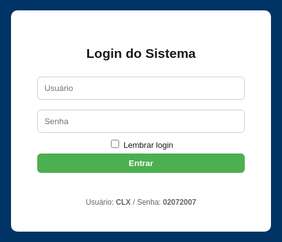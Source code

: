 <html lang="pt-BR">
<head>
<meta charset="utf-8">
<meta name="viewport" content="width=device-width,initial-scale=1">
<title>Ponto Eletrônico - Firebase com Pesquisa e Cargo</title>
<style>
:root{--blue:#003366;--green:#4CAF50;--yellow:#ff9800;--red:#f44336;}
body{font-family:Arial,Helvetica,sans-serif;background:#f7f9fc;margin:0}
header{background:var(--blue);color:#fff;padding:10px 16px;display:flex;align-items:center;justify-content:space-between;gap:12px;flex-wrap:wrap}
.logo{font-weight:700}
#clock{font-weight:700}
.controls{display:flex;gap:8px;align-items:center;flex-wrap:wrap}
button{padding:8px 12px;border:none;border-radius:6px;cursor:pointer;font-weight:600}
.add{background:var(--green);color:#fff}
.secondary{background:#e0e0e0;color:#222}
.download{background:var(--yellow);color:#111}
main{padding:18px;max-width:1100px;margin:18px auto}
.search{width:100%;padding:8px;border-radius:6px;border:1px solid #ccc;margin-bottom:12px}
table{width:100%;border-collapse:collapse;background:#fff;border-radius:8px;overflow:hidden;box-shadow:0 4px 18px rgba(0,0,0,0.06)}
th,td{padding:10px;border-bottom:1px solid #eee;text-align:left;font-size:14px}
th{background:#fafafa;font-weight:700}
tr:hover td{background:#fbfbfb}
.small{font-size:13px;color:#666;margin-left:6px}
.muted{color:#666;font-size:13px}
.flex-row{display:flex;gap:8px;align-items:center}
.modal{position:fixed;inset:0;background:rgba(0,0,0,.5);display:flex;align-items:center;justify-content:center;z-index:999}
.modal-content{background:#fff;padding:20px;border-radius:10px;width:95%;max-width:420px}
.hidden{display:none}
.top-right{display:flex;gap:8px;align-items:center}
@media(max-width:720px){ header{flex-direction:column;align-items:flex-start} .controls{width:100%;justify-content:space-between} }
</style>
</head>
<body>

<!-- LOGIN -->
<div id="loginScreen" style="position:fixed;inset:0;background:var(--blue);display:flex;align-items:center;justify-content:center;z-index:9999">
  <div style="background:#fff;padding:28px;border-radius:10px;width:92%;max-width:360px;text-align:center">
    <h2>Login do Sistema</h2>
    <input id="user" placeholder="Usuário" style="width:92%;padding:10px;margin:8px 0;border-radius:6px;border:1px solid #ccc"><br>
    <input id="pass" type="password" placeholder="Senha" style="width:92%;padding:10px;margin:8px 0;border-radius:6px;border:1px solid #ccc"><br>
    <label style="font-size:13px"><input type="checkbox" id="remember"> Lembrar login</label><br>
    <button id="loginBtn" class="add" style="width:92%;margin-top:6px">Entrar</button>
    <p id="loginMsg" style="color:crimson;margin-top:8px;height:18px"></p>
    <p style="font-size:12px;color:#666;margin-top:6px">Usuário: <b>CLX</b> / Senha: <b>02072007</b></p>
  </div>
</div>

<header>
  <div style="display:flex;gap:12px;align-items:center">
    <div class="logo">Ponto Eletrônico</div>
    <div id="status" class="muted">Offline • Local Storage</div>
  </div>
  <div id="clock">--:--:--</div>
  <div class="controls top-right">
    <button class="download" id="baixarBtn">Baixar Planilha</button>
    <button class="secondary" id="limparTodosBtn">Limpar Pontos</button>
    <button class="secondary" id="logoutBtn">Sair</button>
  </div>
</header>

<main id="mainApp" class="hidden">

  <!-- CAMPO DE PESQUISA -->
  <input id="search" class="search" placeholder="🔍 Pesquisar colaborador por nome, cargo, matrícula ou e-mail">

  <h3>Colaboradores</h3>
  <button class="add" id="addColabBtn">Adicionar Colaborador</button>

  <table id="colabTable">
    <thead>
      <tr>
        <th>#</th><th>ID</th><th>Nome</th><th>Cargo</th><th>Matrícula / E-mail</th><th>Turno</th><th>Ações</th>
      </tr>
    </thead>
    <tbody id="colabBody"></tbody>
  </table>

  <h3 style="margin-top:18px">Entradas Registradas</h3>
  <table id="entradasTable">
    <thead><tr><th>#</th><th>ID Colab</th><th>Nome</th><th>Data</th><th>Hora</th><th>Ações</th></tr></thead>
    <tbody id="entradasBody"></tbody>
  </table>

  <h3 style="margin-top:18px">Saídas Registradas</h3>
  <table id="saidasTable">
    <thead><tr><th>#</th><th>ID Colab</th><th>Nome</th><th>Data</th><th>Hora</th><th>Ações</th></tr></thead>
    <tbody id="saidasBody"></tbody>
  </table>

  <h3 style="margin-top:18px">Resumo de Horas Trabalhadas</h3>
  <table id="horasTable">
    <thead><tr><th>Funcionário</th><th>Data</th><th>Horas Trabalhadas</th></tr></thead>
    <tbody id="horasBody"></tbody>
    <tfoot><tr><td colspan="2"><b>Total Geral</b></td><td id="totalHoras">0</td></tr></tfoot>
  </table>

</main>

<script src="https://cdn.jsdelivr.net/npm/xlsx@0.18.5/dist/xlsx.full.min.js"></script>
<script type="module">
import { initializeApp } from "https://www.gstatic.com/firebasejs/10.5.0/firebase-app.js";
import { getFirestore, collection, getDocs, setDoc, doc, deleteDoc } from "https://www.gstatic.com/firebasejs/10.5.0/firebase-firestore.js";

const firebaseConfig = {
  apiKey: "AIzaSyCpBiFzqOod4K32cWMr5hfx13fw6LGcPVY",
  authDomain: "ponto-eletronico-f35f9.firebaseapp.com",
  projectId: "ponto-eletronico-f35f9",
  storageBucket: "ponto-eletronico-f35f9.firebasestorage.app",
  messagingSenderId: "208638350255",
  appId: "1:208638350255:web:63d016867a67575b5e155a"
};

const app = initializeApp(firebaseConfig);
const db = getFirestore(app);

let colaboradores = [];
let pontos = [];

/* LOGIN */
const loginScreen = document.getElementById('loginScreen');
const mainApp = document.getElementById('mainApp');
document.getElementById('loginBtn').onclick = async () => {
  const u = document.getElementById('user').value.trim();
  const p = document.getElementById('pass').value.trim();
  if (u === 'CLX' && p === '02072007') {
    loginScreen.style.display = 'none';
    mainApp.classList.remove('hidden');
    if (document.getElementById('remember').checked)
      localStorage.setItem('autenticado', '1');
    await carregarFirebase();
  } else {
    document.getElementById('loginMsg').textContent = 'Usuário ou senha incorretos.';
  }
};
if (localStorage.getItem('autenticado') === '1') {
  loginScreen.style.display = 'none';
  mainApp.classList.remove('hidden');
  carregarFirebase();
}
document.getElementById('logoutBtn').onclick = () => {
  localStorage.removeItem('autenticado');
  location.reload();
};

/* RELÓGIO */
setInterval(() => {
  document.getElementById('clock').textContent = new Date().toLocaleTimeString('pt-BR', { hour12: false });
}, 1000);

/* FIREBASE */
async function carregarFirebase() {
  const colabs = await getDocs(collection(db, "colaboradores"));
  colaboradores = colabs.docs.map(doc => ({ id: doc.id, ...doc.data() }));
  const pts = await getDocs(collection(db, "pontos"));
  pontos = pts.docs.map(doc => ({ id: doc.id, ...doc.data() }));
  document.getElementById('status').textContent = "Online • Firebase";
  renderAll();
}

function renderAll() {
  renderColaboradores();
  renderEntradasSaidas();
  calcularHoras();
}

/* PESQUISA */
const searchInput = document.getElementById('search');
searchInput.addEventListener('input', () => {
  renderColaboradores(searchInput.value.toLowerCase());
});

/* RENDERIZAÇÃO */
function renderColaboradores(filtro = '') {
  const body = document.getElementById('colabBody');
  body.innerHTML = '';
  colaboradores
    .filter(c =>
      c.nome?.toLowerCase().includes(filtro) ||
      c.cargo?.toLowerCase().includes(filtro) ||
      c.matricula?.toLowerCase().includes(filtro) ||
      c.email?.toLowerCase().includes(filtro)
    )
    .forEach((c, i) => {
      const tr = document.createElement('tr');
      tr.innerHTML = `
        <td>${i + 1}</td>
        <td>${c.id}</td>
        <td>${c.nome}</td>
        <td>${c.cargo || '—'}</td>
        <td>${c.matricula || ''} <span class="small">${c.email || ''}</span></td>
        <td>${c.turno || ''}</td>
        <td>
          <button class="add">Entrada</button>
          <button class="secondary">Saída</button>
          <button class="del">Excluir</button>
        </td>`;
      tr.querySelector('.add').onclick = () => registrarPonto(c.id, 'Entrada');
      tr.querySelector('.secondary').onclick = () => registrarPonto(c.id, 'Saída');
      tr.querySelector('.del').onclick = () => removerColab(c.id);
      body.appendChild(tr);
    });
}

/* ENTRADAS / SAÍDAS */
function renderEntradasSaidas() {
  const entBody = document.getElementById('entradasBody');
  const saiBody = document.getElementById('saidasBody');
  entBody.innerHTML = '';
  saiBody.innerHTML = '';
  pontos.filter(p => p.tipo === 'Entrada').forEach((p, i) => {
    const tr = document.createElement('tr');
    tr.innerHTML = `<td>${i + 1}</td><td>${p.idColab}</td><td>${p.nome}</td><td>${p.data}</td><td>${p.hora}</td><td><button class="del">Excluir</button></td>`;
    tr.querySelector('.del').onclick = () => excluirPonto(p.id);
    entBody.appendChild(tr);
  });
  pontos.filter(p => p.tipo === 'Saída').forEach((p, i) => {
    const tr = document.createElement('tr');
    tr.innerHTML = `<td>${i + 1}</td><td>${p.idColab}</td><td>${p.nome}</td><td>${p.data}</td><td>${p.hora}</td><td><button class="del">Excluir</button></td>`;
    tr.querySelector('.del').onclick = () => excluirPonto(p.id);
    saiBody.appendChild(tr);
  });
  calcularHoras();
}

/* REGISTRO */
async function registrarPonto(idColab, tipo) {
  const c = colaboradores.find(x => x.id === idColab);
  if (!c) return alert("Colaborador não encontrado!");
  const now = new Date();
  const p = {
    id: Date.now().toString(),
    idColab,
    nome: c.nome,
    matricula: c.matricula,
    email: c.email,
    tipo,
    data: now.toLocaleDateString('pt-BR'),
    hora: now.toLocaleTimeString('pt-BR', { hour12: false }),
    horarioISO: now.toISOString()
  };
  pontos.push(p);
  renderEntradasSaidas();
  await setDoc(doc(db, "pontos", p.id), p);
}

/* EXCLUSÃO */
async function excluirPonto(id) {
  if (confirm("Excluir este ponto permanentemente?")) {
    pontos = pontos.filter(p => p.id !== id);
    renderEntradasSaidas();
    await deleteDoc(doc(db, "pontos", id));
  }
}

async function removerColab(id) {
  if (confirm("Excluir colaborador permanentemente?")) {
    colaboradores = colaboradores.filter(c => c.id !== id);
    pontos = pontos.filter(p => p.idColab !== id);
    renderAll();
    await deleteDoc(doc(db, "colaboradores", id));
  }
}

/* HORAS */
function calcularHoras() {
  const horasBody = document.getElementById('horasBody');
  const totalHorasCell = document.getElementById('totalHoras');
  horasBody.innerHTML = '';
  let dados = {}, totalGeral = 0;
  pontos.forEach(p => {
    if (!dados[p.nome]) dados[p.nome] = {};
    if (!dados[p.nome][p.data]) dados[p.nome][p.data] = [];
    dados[p.nome][p.data].push(p);
  });
  Object.keys(dados).forEach(nome => {
    Object.keys(dados[nome]).forEach(data => {
      let reg = dados[nome][data].sort((a, b) => new Date(a.horarioISO) - new Date(b.horarioISO));
      let entrada = null, total = 0;
      reg.forEach(r => {
        const hora = new Date(r.horarioISO);
        if (r.tipo === 'Entrada') entrada = hora;
        if (r.tipo === 'Saída' && entrada) {
          total += (hora - entrada) / 3600000;
          entrada = null;
        }
      });
      totalGeral += total;
      const tr = document.createElement('tr');
      tr.innerHTML = `<td>${nome}</td><td>${data}</td><td>${total.toFixed(2)} h</td>`;
      horasBody.appendChild(tr);
    });
  });
  totalHorasCell.textContent = totalGeral.toFixed(2) + ' h';
}
</script>
</body>
</html>
